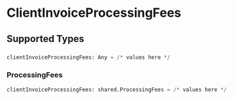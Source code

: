 # ClientInvoiceProcessingFees


## Supported Types

### 

```python
clientInvoiceProcessingFees: Any = /* values here */
```

### ProcessingFees

```python
clientInvoiceProcessingFees: shared.ProcessingFees = /* values here */
```

